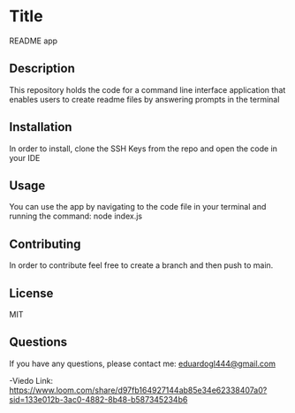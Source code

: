 # Title
README app

## Description
This repository holds the code for a command line interface application that enables users to create readme files by answering prompts in the terminal

## Installation
In order to install, clone the SSH Keys from the repo and open the code in your IDE

## Usage
You can use the app by navigating to the code file in your terminal and running the command: node index.js 

## Contributing
In order to contribute feel free to create a branch and then push to main.

## License
MIT

## Questions
If you have any questions, please contact me: eduardogl444@gmail.com

-Viedo Link: https://www.loom.com/share/d97fb164927144ab85e34e62338407a0?sid=133e012b-3ac0-4882-8b48-b587345234b6

